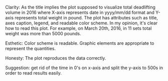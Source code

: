 
Clarity: As the title implies the plot supposed to visualize total deadlifting volume in 2016 where X-axis represents date in yyyy/mm/dd
format and Y-axis represents total weight in pound. The plot has attributes such as title, axes caption, legend, and readable color scheme. 
In my opinion, it's clear how to read this plot. For example, on March 20th, 2016, in 11 sets total weight was more than 5000 pounds.

Esthetic: Color scheme is readable. Graphic elements are appropriate to represent the quantities.

Honesty: The plot reproduces the data correctly.

Suggestion: get rid of the time in 0's on x-axis and split the y-axis to 500s in order to read results easily.
